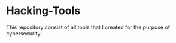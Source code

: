 # Hacking-Tools
This repository consist of all tools that I created for the purpose of cybersecurity.
